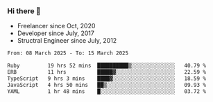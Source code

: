 ### Hi there 👋

- Freelancer since Oct, 2020
- Developer since July, 2017
- Structral Engineer since July, 2012

<!--START_SECTION:waka-->

```txt
From: 08 March 2025 - To: 15 March 2025

Ruby         19 hrs 52 mins  ██████████▒░░░░░░░░░░░░░░   40.79 %
ERB          11 hrs          █████▓░░░░░░░░░░░░░░░░░░░   22.59 %
TypeScript   9 hrs 3 mins    ████▓░░░░░░░░░░░░░░░░░░░░   18.59 %
JavaScript   4 hrs 50 mins   ██▒░░░░░░░░░░░░░░░░░░░░░░   09.93 %
YAML         1 hr 48 mins    █░░░░░░░░░░░░░░░░░░░░░░░░   03.72 %
```

<!--END_SECTION:waka-->
